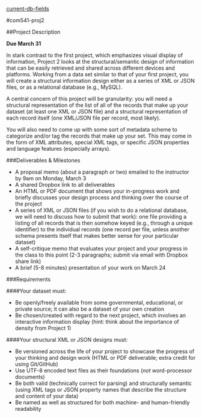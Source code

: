[current-db-fields](current-db-fields.md)

#com541-proj2

##Project Description

**Due March 31**

In stark contrast to the first project, which emphasizes visual display of information, Project 2 looks at the structural/semantic design of information that can be easily retrieved and shared across different devices and platforms. Working from a data set similar to that of your first project, you will create a structural information design either as a series of XML or JSON files, or as a relational database (e.g., MySQL).

A central concern of this project will be granularity: you will need a structural representation of the list of all of the records that make up your dataset (at least one XML or JSON file) and a structural representation of each record itself (one XML/JSON file per record, most likely).

You will also need to come up with some sort of metadata scheme to categorize and/or tag the records that make up your set. This may come in the form of XML attributes, special XML tags, or specific JSON properties and language features (especially arrays).

###Deliverables & Milestones
  * A proposal memo (about a paragraph or two) emailed to the instructor by 9am on Monday, March 3
  * A shared Dropbox link to all deliverables
  * An HTML or PDF document that shows your in-progress work and briefly discusses your design process and thinking over the course of the project
  * A series of XML or JSON files (if you wish to do a relational database, we will need to discuss how to submit that work): one file providing a listing of all records that is then somehow keyed (e.g., through a unique identifier) to the individual records (one record per file, unless another schema presents itself that makes better sense for your particular dataset)
  * A self-critique memo that evaluates your project and your progress in the class to this point (2-3 paragraphs; submit via email with Dropbox share link)
  * A brief (5-8 minutes) presentation of your work on March 24

###Requirements

####Your dataset must:
  * Be openly/freely available from some governmental, educational, or private source; it can also be a dataset of your own creation
  * Be chosen/created with regard to the next project, which involves an interactive information display (hint: think about the importance of density from Project 1)

####Your structural XML or JSON designs must:
  * Be versioned across the life of your project to showcase the progress of your thinking and design work (HTML or PDF deliverable; extra credit for using Git/GitHub)
  * Use UTF-8 encoded text files as their foundations (*not* word-processor documents)
  * Be both valid (technically correct for parsing) and structurally semantic (using XML tags or JSON property names that describe the structure and content of your data)
  * Be named as well as structured for both machine- and human-friendly readability
